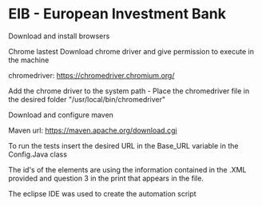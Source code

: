 # EIB - European Investment Bank

Download and install browsers

Chrome lastest
Download chrome driver and give permission to execute in the machine

chromedriver: https://chromedriver.chromium.org/

Add the chrome driver to the system path - Place the chromedriver file in the desired folder "/usr/local/bin/chromedriver"

Download and configure maven

Maven url: https://maven.apache.org/download.cgi

To run the tests insert the desired URL in the Base_URL variable in the Config.Java class

The id's of the elements are using the information contained in the .XML provided and question 3 in the print that appears in the file.

The eclipse IDE was used to create the automation script